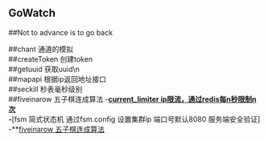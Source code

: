 ## GoWatch  
##Not to advance is to go back  

##chant   通道的模拟  
##createToken       创建token  
##getuuid           获取uuid\n  
##mapapi            根据ip返回地址接口  
##seckill           秒表毫秒级别  
##fiveinarow        五子棋连成算法 
-**[current_limiter       ip限流，通过redis每n秒限制n次](https://github.com/shanhuijie/GoWatch/tree/master/current_limiter)  
-**[fsm  简式状态机   通过fsm.config 设置集群ip    端口号默认8080  服务端安全验证]  
-**[fiveinarow        五子棋连成算法](https://github.com/shanhuijie/GoWatch/tree/master/fiveinarow)  
